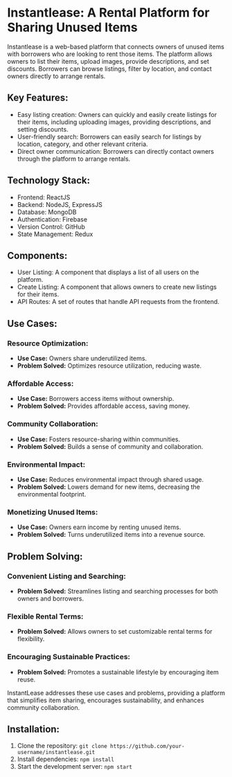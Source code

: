 # Instantlease: A Rental Platform for Sharing Unused Items

Instantlease is a web-based platform that connects owners of unused items with borrowers who are looking to rent those items. The platform allows owners to list their items, upload images, provide descriptions, and set discounts. Borrowers can browse listings, filter by location, and contact owners directly to arrange rentals.

## Key Features:

* Easy listing creation: Owners can quickly and easily create listings for their items, including uploading images, providing descriptions, and setting discounts.
* User-friendly search: Borrowers can easily search for listings by location, category, and other relevant criteria.
* Direct owner communication: Borrowers can directly contact owners through the platform to arrange rentals.

## Technology Stack:

* Frontend: ReactJS
* Backend: NodeJS, ExpressJS
* Database: MongoDB
* Authentication: Firebase
* Version Control: GitHub
* State Management: Redux

## Components:

* User Listing: A component that displays a list of all users on the platform.
* Create Listing: A component that allows owners to create new listings for their items.
* API Routes: A set of routes that handle API requests from the frontend.

## Use Cases:

### Resource Optimization:

* **Use Case:** Owners share underutilized items.
* **Problem Solved:** Optimizes resource utilization, reducing waste.

### Affordable Access:

* **Use Case:** Borrowers access items without ownership.
* **Problem Solved:** Provides affordable access, saving money.

### Community Collaboration:

* **Use Case:** Fosters resource-sharing within communities.
* **Problem Solved:** Builds a sense of community and collaboration.

### Environmental Impact:

* **Use Case:** Reduces environmental impact through shared usage.
* **Problem Solved:** Lowers demand for new items, decreasing the environmental footprint.

### Monetizing Unused Items:

* **Use Case:** Owners earn income by renting unused items.
* **Problem Solved:** Turns underutilized items into a revenue source.

## Problem Solving:

### Convenient Listing and Searching:

* **Problem Solved:** Streamlines listing and searching processes for both owners and borrowers.

### Flexible Rental Terms:

* **Problem Solved:** Allows owners to set customizable rental terms for flexibility.

### Encouraging Sustainable Practices:

* **Problem Solved:** Promotes a sustainable lifestyle by encouraging item reuse.

InstantLease addresses these use cases and problems, providing a platform that simplifies item sharing, encourages sustainability, and enhances community collaboration.

## Installation:

1. Clone the repository: `git clone https://github.com/your-username/instantlease.git`
2. Install dependencies: `npm install`
3. Start the development server: `npm start`
